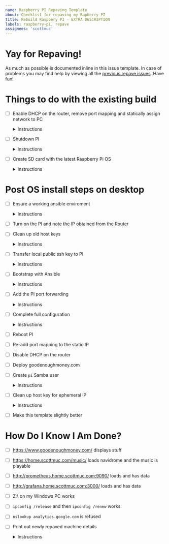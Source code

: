 ```yaml
---
name: Raspberry PI Repaving Template
about: Checklist for repaving my Rapberry PI
title: Rebuild Raspbery PI - EXTRA DESCRIPTION
labels: raspberry-pi, repave
assignees: 'scottmuc'
---
```

<!--
From: https://gist.github.com/pierrejoubert73/902cc94d79424356a8d20be2b382e1ab
<details>
  <summary>Instructions</summary>

  moar markdown
</details>
-->
# Yay for Repaving!

As much as possible is documented inline in this issue template. In case of problems you may find help by viewing
all the [previous repave issues][repave-history]. Have fun!

[repave-history]: https://github.com/scottmuc/infrastructure/issues?q=is%3Aissue+is%3Aclosed+label%3Araspberry-pi+label%3Arepave

# Things to do with the existing build

- [ ] Enable DHCP on the router, remove port mapping and statically assign network to PC<details>
  <summary>Instructions</summary>

  **Insert screenshots here** ;-)
</details>


- [ ] Shutdown PI<details>
  <summary>Instructions</summary>

  Make sure the USB drive has spun down before doing any work.

  `sudo shutdown -h now`
</details>

- [ ] Create SD card with the latest Raspberry Pi OS<details>
  <summary>Instructions</summary>

  Using the SD card in the now powered down PI.

  The new installer has [options][advanced-options] to enable SSH and create a user.

  [installer download](https://www.raspberrypi.org/downloads/)

  **note** check if the underlying Debian distribution is changing as this might result
  in some issues in the playbook execution.

  The Bookworm 64-bit lite image seems to work for now. **note** as of `v1.8.4` of
  the Imager software, ensure to not select `no filtering` in the *Raspberry Pi Device*
  filter.

  [advanced-options]: https://www.raspberrypi.com/documentation/computers/getting-started.html#advanced-options
</details>


# Post OS install steps on desktop

- [ ] Ensure a working ansible enviroment <details>
  <summary>Instructions</summary>

  This will exercise the `asdf` setup.
</details>

- [ ] Turn on the PI and note the IP obtained from the Router

- [ ] Clean up old host keys<details>
  <summary>Instructions</summary>

  The new instance will have new host keys so to ensure host key warning messages don't
  distract us from the repaving, run the following:

  ```
  ssh-keygen -R 192.168.2.10
  ssh-keygen -R pi
  ssh-keygen -R pi.home.scottmuc.com
  ```
</details>

- [ ] Transfer local public ssh key to PI<details>
  <summary>Instructions</summary>

  In order to avoid the use of `sshpass`, copy the current sessions public ssh key to
  to `./ssh/authorized_keys` of the `pi` user on the PI. This user is only necessary to
  run the bootstrap playbook (which creates an admin `ansible` user) and will be subsequently
  cleaned up.

  `ssh-copy-id pi@<pi ip>`
</details>


- [ ] Bootstrap with Ansible <details>
  <summary>Instructions</summary>

  `./ansible.sh` and select the `bootstrap-playbook.yml`
</details>

- [ ] Add the PI port forwarding<details>
  <summary>Instructions</summary>

  Needed for the `certbot` ACME challenge in the next step.
</details>

- [ ] Complete full configuration <details>
  <summary>Instructions</summary>

  `./ansible.sh` and select the `main-playbook.yml`
</details>

- [ ] Reboot PI

- [ ] Re-add port mapping to the static IP

- [ ] Disable DHCP on the router

- [ ] Deploy goodenoughmoney.com

- [ ] Create `pi` Samba user<details>
  <summary>Instructions</summary>

  Run the following on the PI
  `sudo smbpasswd -a smbrw`
</details>

- [ ] Clean up host key for ephemeral IP<details>
  <summary>Instructions</summary>

  Remove host key reference to the temporary IP that was used to bootstrap the
  device. This cleanup will ensure that an error won't occur in the next refresh
  if the same IP is used again.

  ```
  ssh-keygen -R <ephemeral IP>
  ```
</details>

- [ ] Make this template slightly better

# How Do I Know I Am Done?

- [ ] https://www.goodenoughmoney.com/ displays stuff

- [ ] https://home.scottmuc.com/music/ loads navidrome and the music is playable

- [ ] http://prometheus.home.scottmuc.com:9090/ loads and has data

- [ ] http://grafana.home.scottmuc.com:3000/ loads and has data

- [ ] Z:\ on my Windows PC works

- [ ] `ipconfig /release` and then `ipconfig /renew` works

- [ ] `nslookup analytics.google.com` is refused

- [ ] Print out newly repaved machine details<details>
  <summary>Instructions</summary>

  `cat /etc/os-release && uname -a`
</details>

